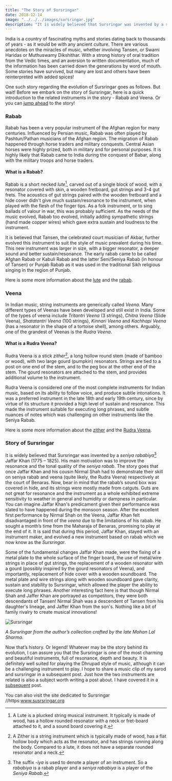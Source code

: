 ```yaml
---
title: "The Story of Sursringar"
date: 2018-12-14
image: "../../../images/sursringar.jpg"
description: "It is widely believed that Sursringar was invented by a seniya rababiya Jaffar Khan (1775 – 1825). His main intention was to improve the resonance and the tonal quality of the seniya rabab. A site dedicated to the instrument www.sursringar.org"
---
```

India is a country of fascinating myths and stories dating back to thousands of years - as it would be with any ancient culture. There are various anecdotes on the miracles of music, whether involving Tansen, or Swami Haridas or Muthuswamy Dikshithar. With a strong history of oral tradition from the Vedic times, and an aversion to written documentation, much of the information has been carried down the generations by word of mouth. Some stories have survived, but many are lost and others have been reinterpreted with added spices!

One such story regarding the evolution of Sursringar goes as follows. But wait! Before we embark on the story of Sursringar, here is a quick introduction to the related instruments in the story - Rabab and Veena. Or you can [jump ahead](#story-of-sursringar) to the story!

<notice-box>

### Rabab

Rabab has been a very popular instrument of the Afghan region for many centuries. Influenced by Persian music, Rabab was often played by Pashtun/Pathan musicians of the Afghan region. The migration of Rabab happened through horse traders and military conquests. Central Asian horses were highly prized, both in military and for personal purposes. It is highly likely that Rabab came to India during the conquest of Babar, along with the military troops and horse traders.

#### What is a Rabab?

Rabab is a short necked *lute*[^1], carved out of a single block of wood, with a resonator covered with skin, a wooden fretboard, gut strings and 3-4 gut frets. The acoustics of gut strings paired with the wooden fretboard and a hide cover didn't give much sustain/resonance to the instrument, when played with the flesh of the finger tips. As a folk instrument, or to sing ballads of valour in war, this was probably sufficient. As the needs of the music evolved, Rabab too evolved, initially adding sympathetic strings (hand made copper wires) which gave extra sustain and loudness to the instrument.

It is believed that Tansen, the celebrated court musician of Akbar, further evolved this instrument to suit the style of music prevalent during his time. This new instrument was larger in size, with a bigger resonator, a deeper sound and better sustain/resonance. The early rabab came to be called Afghan Rabab or Kabuli Rabab and the latter Seni/Seniya Rabab (in honour of Tansen) or Punjab Rabab as it was used in the traditional Sikh religious singing in the region of Punjab.

Here is some more information about the [lute](https://en.m.wikipedia.org/wiki/Lute) and the [rabab](https://en.m.wikipedia.org/wiki/Rubab_(instrument)).

[^1]: A Lute is a plucked string musical instrument. It typically is made of wood, has a hollow rounded resonator with a neck or fret-board attached to it, and a sound board covering it.

</notice-box>

<notice-box>

### Veena

In Indian music, string instruments are generically called *Veena*. Many different types of Veenas have been developed and still exist in India. Some of the types of veena include *Tritantri Veena* (3 strings), *Chitra Veena* (Slide Veena), *Shatatantri Veena* (100 strings), *Kinnari Veena* and *Kachhapi Veena* (has a resonator in the shape of a tortoise shell), among others. Arguably, one of the grandest of Veenas is the *Rudra Veena*.

#### What is a Rudra Veena?

Rudra Veena is a stick *zither*[^2], a long hollow round stem (made of bamboo or wood), with two large gourd (pumpkin) resonators. Strings are tied to a post on one end of the stem, and to the peg box at the other end of the stem. The gourd resonators are attached to the stem, and provides additional volume to the instrument.

Rudra Veena is considered one of the most complete instruments for Indian music, based on its ability to follow voice, and produce subtle intonations. It was a preferred instrument in the late 18th and early 19th century, since by virtue of its structure it provided a high level of sustain and resonance. This made the instrument suitable for executing long phrases, and subtle nuances of notes which was challenging on other instruments like the Seniya Rabab.

[^2]: A Zither is a string instrument which is typically made of wood, has a flat hollow body which acts as the resonator, and has strings running along the body. Compared to a lute, it does not have a separate rounded resonator and a neck.

Here is some more information about the [zither](https://en.m.wikipedia.org/wiki/Zither) and the
[Rudra Veena](https://en.m.wikipedia.org/wiki/Rudra_veena).

</notice-box>

### Story of Sursringar

It is widely believed that Sursringar was invented by a *seniya rababiya*[^3] Jaffar Khan (1775 – 1825). His main motivation was to improve the resonance and the tonal quality of the *seniya rabab*.
The story goes that once Jaffar Khan and his cousin Nirmal Shah had to demonstrate their skill on seniya rabab and veena (quite likely, the Rudra Veena) respectively at the court of Benaras. Now, bear in mind that the rabab’s sound box was covered in hide, and its strings were mostly made from catguts. Guts are not great for resonance and the instrument as a whole exhibited extreme sensitivity to weather in general and humidity or dampness in particular. You can imagine Jaffar Khan's predicament given their performance was slated to have happened during the monsoon season. After the excellent first performance by Nirmal Shah on the Veena, Jaffar Khan felt disadvantaged in front of the *veena* due to the limitations of his rabab. He sought a month’s time from the Maharaja of Benaras, promising to play at the end of it. It is said that during this period, Jaffar Khan, stayed with an instrument maker, and evolved a new instrument based on rabab which we now know as the *Sursringar*.

[^3]: The suffix *-iya* is used to denote a player of an instrument. So a *rababiya* is a rabab player and a *seniya rababiya* is a player of the *Seniya Rabab*.

Some of the fundamental changes Jaffar Khan made, were the fixing of a metal plate to the whole surface of the finger board, the use of metal/wire strings in place of gut strings, the replacement of a wooden resonator with a gourd (possibly inspired by the gourd resonators of Veena), and importantly, replacement of hide cover with a wooden soundboard. The metal plate and wire strings along with wooden soundboard gave clarity, sustain and stability to Sursringar, which allowed the player the ability to execute long phrases. Another interesting fact here is that though Nirmal Shah and Jaffer Khan are portrayed as competitors, they were both descendants of Tansen! Nirmal Shah was a descendent of Tansen from his daughter's lineage, and Jaffer Khan from the son's. Nothing like a bit of family rivalry to create musical innovations!

![Sursringar](sursringar.jpg)

*A Sursringar from the author’s collection crafted by the late Mohan Lal Sharma.*

Now that’s history. Or legend! Whatever may be the story behind its evolution, I can assure you that the Sursringar is one of the most charming and beautiful instruments, full of resonance, depth and beauty. It is definitely well suited for playing the Dhrupad style of music, although it can be a challenging instrument to play. I hope to share a music clip of my sarod and sursringar in a subsequent post. Just how the two instruments are related is also a subject worth writing a post about. I have covered it in a [subsequent](/blog/sarod-and-sursringar) post.

You can also visit the site dedicated to Sursringar //https:www.susrsringar.org
